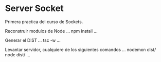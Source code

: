 
# Server Socket

Primera practica del curso de Sockets.

Reconstruir modulos de Node
...
npm install
...

Generar el DIST
...
tsc -w
...

Levantar servidor, cualquiere de los siguientes comandos
...
nodemon dist/
node dist/
...
